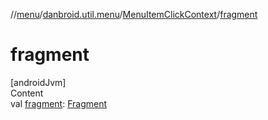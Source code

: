 //[menu](../../../index.md)/[danbroid.util.menu](../index.md)/[MenuItemClickContext](index.md)/[fragment](fragment.md)



# fragment  
[androidJvm]  
Content  
val [fragment](fragment.md): [Fragment](https://developer.android.com/reference/kotlin/androidx/fragment/app/Fragment.html)  



